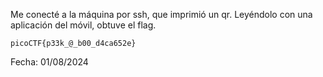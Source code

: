 Me conecté a la máquina por ssh, que imprimió un qr. Leyéndolo con una aplicación del móvil, obtuve el flag. 

```
picoCTF{p33k_@_b00_d4ca652e}
```

Fecha: 01/08/2024
